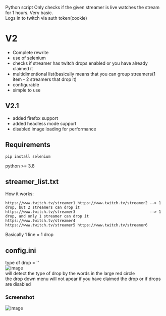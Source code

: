 Python script
Only checks if the given streamer is live 
watches the stream for 1 hours. Very basic.<br/>
Logs in to twitch via auth token(cookie)<br/>
# V2
* Complete rewrite
* use of selenium
* checks if streamer has twitch drops enabled or you have already claimed it
* multidimentional list(basically means that you can group streamers(1 item - 2 streamers that drop it)
* configurable
* simple to use
## V2.1
* added firefox support
* added headless mode support
* disabled image loading for performance
## Requirements
```
pip install selenium
```
python >= 3.8
 
## streamer_list.txt
How it works:
```
https://www.twitch.tv/streamer1 https://www.twitch.tv/streamer2 --> 1 drop, but 2 streamers can drop it
https://www.twitch.tv/streamer3                                 --> 1 drop, and only 1 streamer can drop it
https://www.twitch.tv/streamer4
https://www.twitch.tv/streamer5 https://www.twitch.tv/streamer6  
``` 
Basically 1 line = 1 drop
## config.ini
type of drop = ''<br/>
![image](https://github.com/user-attachments/assets/1b212ccf-7a9c-4afb-be32-e1977b0050d3)<br/>
will detect the type of drop by the words in the large red circle<br/>
the drop down menu will not apear if you have claimed the drop or if drops are disabled
### Screenshot
![image](https://github.com/user-attachments/assets/da3411d2-9015-44ad-9160-ef56e775275f)
